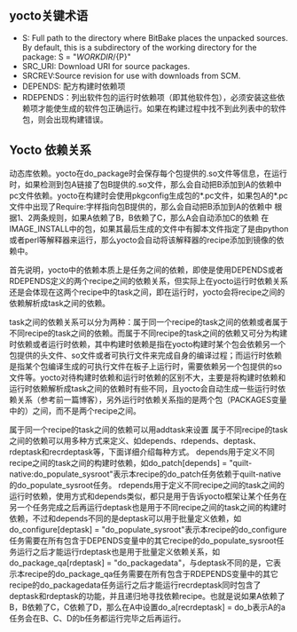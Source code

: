 ##  yocto关键术语

- S: Full path to the directory where BitBake places the unpacked sources. By default, this is a subdirectory of the working directory for the package:  S = "${WORKDIR}/${P}"
- SRC_URI: Download URI for source packages.
- SRCREV:Source revision for use with downloads from SCM.
- DEPENDS: 配方构建时依赖项
- RDEPENDS：列出软件包的运行时依赖项（即其他软件包），必须安装这些依赖项才能使生成的软件包正确运行。如果在构建过程中找不到此列表中的软件包，则会出现构建错误。



## Yocto 依赖关系

动态库依赖。yocto在do_package时会保存每个包提供的.so文件等信息，在运行时，如果检测到包A链接了包B提供的.so文件，那么会自动把B添加到A的依赖中
pc文件依赖。yocto在构建时会使用pkgconfig生成包的*.pc文件，如果包A的*.pc文件中出现了Require:字样指向包B提供的，那么会自动把B添加到A的依赖中
根据1、2两条规则，如果A依赖了B，B依赖了C，那么A会自动添加C的依赖
在IMAGE_INSTALL中的包，如果其最后生成的文件中有脚本文件指定了是由python或者perl等解释器来运行，那么yocto会自动将该解释器的recipe添加到镜像的依赖中。

首先说明，yocto中的依赖本质上是任务之间的依赖，即使是使用DEPENDS或者RDEPENDS定义的两个recipe之间的依赖关系，但实际上在yocto运行时依赖关系还是会体现在这两个recipe中的task之间，即在运行时，yocto会将recipe之间的依赖解析成task之间的依赖。

task之间的依赖关系可以分为两种：属于同一个recipe的task之间的依赖或者属于不同recipe的task之间的依赖。而属于不同recipe的task之间的依赖又可分为构建时依赖或者运行时依赖，其中构建时依赖是指在yocto构建时某个包会依赖另一个包提供的头文件、so文件或者可执行文件来完成自身的编译过程；而运行时依赖是指某个包编译生成的可执行文件在板子上运行时，需要依赖另一个包提供的so文件等。yocto对待构建时依赖和运行时依赖的区别不大，主要是将构建时依赖和运行时依赖解析成task之间的依赖时有些不同，且yocto会自动生成一些运行时依赖关系（参考前一篇博客），另外运行时依赖关系指的是两个包（PACKAGES变量中的）之间，而不是两个recipe之间。

属于同一个recipe的task之间的依赖可以用addtask来设置
属于不同recipe的task之间的依赖可以用多种方式来定义、如depends、rdepends、deptask、rdeptask和recrdeptask等，下面详细介绍每种方式。
depends用于定义不同recipe之间的task之间的构建时依赖，如do_patch[depends] = "quilt-native:do_populate_sysroot"表示本recipe的do_patch任务依赖于quilt-native的do_populate_sysroot任务。
rdepends用于定义不同recipe之间的task之间的运行时依赖，使用方式和depends类似，都只是用于告诉yocto框架让某个任务在另一个任务完成之后再运行deptask也是用于不同recipe之间的task之间的构建时依赖，不过和depends不同的是deptask可以用于批量定义依赖，如do_configure[deptask] = "do_populate_sysroot"表示本recipe的do_configure任务需要在所有包含于DEPENDS变量中的其它recipe的do_populate_sysroot任务运行之后才能运行rdeptask也是用于批量定义依赖关系，如do_package_qa[rdeptask] = "do_packagedata"，与deptask不同的是，它表示本recipe的do_package_qa任务需要在所有包含于RDEPENDS变量中的其它recipe的do_packagedata任务运行之后才能运行recrdeptask同时包含了deptask和rdeptask的功能，并且递归地寻找依赖recipe。也就是说如果A依赖了B，B依赖了C，C依赖了D，那么在A中设置do_a[recrdeptask] = do_b表示A的a任务会在B、C、D的b任务都运行完毕之后再运行。











